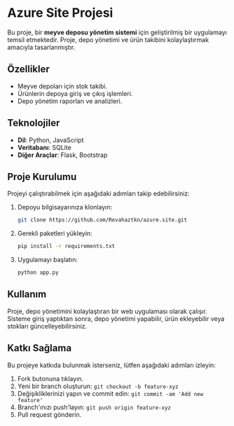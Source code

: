 # Azure Site Projesi

Bu proje, bir **meyve deposu yönetim sistemi** için geliştirilmiş bir uygulamayı temsil etmektedir. Proje, depo yönetimi ve ürün takibini kolaylaştırmak amacıyla tasarlanmıştır.

## Özellikler

* Meyve depoları için stok takibi.
* Ürünlerin depoya giriş ve çıkış işlemleri.
* Depo yönetim raporları ve analizleri.

## Teknolojiler

* **Dil**: Python, JavaScript
* **Veritabanı**: SQLite
* **Diğer Araçlar**: Flask, Bootstrap

## Proje Kurulumu

Projeyi çalıştırabilmek için aşağıdaki adımları takip edebilirsiniz:

1. Depoyu bilgisayarınıza klonlayın:

   ```bash
   git clone https://github.com/Revahaztkn/azure.site.git
   ```
2. Gerekli paketleri yükleyin:

   ```bash
   pip install -r requirements.txt
   ```
3. Uygulamayı başlatın:

   ```bash
   python app.py
   ```

## Kullanım

Proje, depo yönetimini kolaylaştıran bir web uygulaması olarak çalışır. Sisteme giriş yaptıktan sonra, depo yönetimi yapabilir, ürün ekleyebilir veya stokları güncelleyebilirsiniz.

## Katkı Sağlama

Bu projeye katkıda bulunmak isterseniz, lütfen aşağıdaki adımları izleyin:

1. Fork butonuna tıklayın.
2. Yeni bir branch oluşturun: `git checkout -b feature-xyz`
3. Değişikliklerinizi yapın ve commit edin: `git commit -am 'Add new feature'`
4. Branch'ınızı push'layın: `git push origin feature-xyz`
5. Pull request gönderin.

